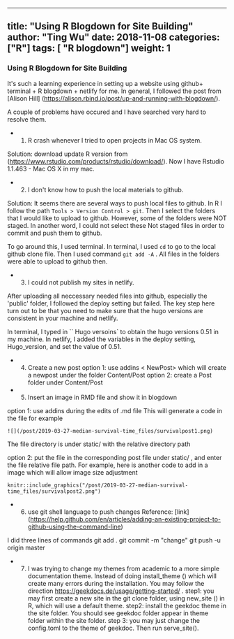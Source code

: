 
---
title: "Using R Blogdown for Site Building"
author: "Ting Wu"
date: 2018-11-08
categories: ["R"]
tags: [ "R blogdown"]
weight: 1
---

### Using R Blogdown for Site Building

It's such a learning experience in setting up a website using github+ terminal + R blogdown + netlify for me.  In general, I followed the post from [Alison Hill] (https://alison.rbind.io/post/up-and-running-with-blogdown/). 

A couple of problems have occured and I have searched very hard to resolve them. 

* 1. R crash whenever I tried to open projects in Mac OS system. 

Solution: download update R version from (https://www.rstudio.com/products/rstudio/download/). Now I have Rstudio 1.1.463 - Mac OS X in my mac. 

* 2. I don't know how to push the local materials to github. 

Solution: It seems there are several ways to push local files to github. In R I follow the path ``Tools > Version Control > git``.  Then I select the folders that I would like to upload to github. However, some of the folders were NOT staged. In another word, I could not select these Not staged files in order to commit and push them to github.

To go around this, I used terminal. In terminal, I used `` cd `` to go to the local github clone file. Then I  used command `` git add -A `` .  All files in the folders were able to upload to github then. 

* 3. I could not publish my sites in netlify. 

After uploading all neccessary needed files into github, especially the 'public' folder, I followed the deploy setting but failed. The key step here turn out to be that you need to make sure that the hugo versions are consistent in your machine and netlify.  

In terminal, I typed in `` Hugo versoins` to obtain the hugo versions 0.51 in  my machine. In netlify, I added the variables in the deploy setting,  Hugo_version,  and set the value of 0.51.

* 4. Create a new post
option 1: use addins < NewPost>  which will create a newpost under the folder Content/Post
option 2: create a Post folder under Content/Post

* 5. Insert an image in RMD file and show it in blogdown

option 1: use addins <Insert image> during the edits of .md file 
This will generate a code in the file for example
```{r,   eval=FALSE}
![](/post/2019-03-27-median-survival-time_files/survivalpost1.png)  
```
The file directory is under static/ with the relative directory path

option 2: put the file in the corresponding post file under static/  , and enter the file relative file path. For example, here is another code to add in a image which will allow image size adjustment 


```{r, out.width = "400px", eval=FALSE}
knitr::include_graphics("/post/2019-03-27-median-survival-time_files/survivalpost2.png")
```


* 6. use git shell language to push changes 
Reference: [link]
(https://help.github.com/en/articles/adding-an-existing-project-to-github-using-the-command-line)

I did three lines of commands
git add . 
git commit -m "change"
git push -u origin master

* 7. I was trying to change my themes from academic to a more simple documentation theme. Instead of doing install_theme () which will create many errors during the installation. You may follow the direction https://geekdocs.de/usage/getting-started/ . step1: you may first create a new site in the git clone folder, using new_site () in R, which will use a default theme. step2: install the geekdoc theme in the site folder. You should see geekdoc folder appear in theme folder within the site folder.  step 3: you may just change the config.toml to the theme of geekdoc. Then run serve_site(). 